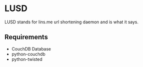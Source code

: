 # LUSD #

LUSD stands for lins.me url shortening daemon and is what it says.

## Requirements ##

 - CouchDB Database
 - python-couchdb
 - python-twisted 
